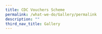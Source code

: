 ```yaml
---
title: CDC Vouchers Scheme
permalink: /what-we-do/Gallery/permalink
description: ""
third_nav_title: Gallery
---
```

